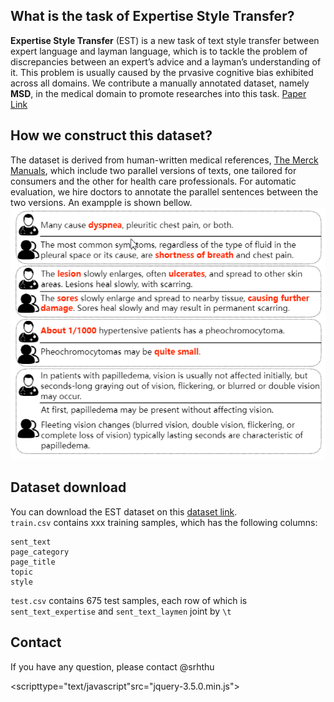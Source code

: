 
## What is the task of Expertise Style Transfer?
**Expertise Style Transfer** (EST) is a new task of text style transfer between expert language and layman language, which is to tackle the problem of discrepancies between an expert’s advice and a layman’s understanding of it. This problem is usually caused by the prvasive cognitive bias exhibited across all domains.
We contribute a manually annotated dataset, namely **MSD**, in the medical domain to promote researches into this task.
[Paper Link](https://google.com)

## How we construct this dataset?
The dataset is derived from human-written medical references, [The Merck Manuals](https://www.msdmanuals.com/), which
include two parallel versions of texts, one tailored for consumers and the other for health care professionals. For automatic evaluation, we hire doctors to annotate the parallel sentences between the two versions. An exampple is shown bellow.
![data example](/data_example.png)

## Dataset download
You can download the EST dataset on this [dataset link](https://drive.google.com/open?id=15n14BcbZDc7FX-PeRlbjCV_kAbDDjePw).  
`train.csv` contains xxx training samples, which has the following columns:
```
sent_text
page_category
page_title
topic
style
```
`test.csv` contains 675 test samples, each row of which is `sent_text_expertise` and `sent_text_laymen` joint by `\t`

## Contact
If you have any question, please contact @srhthu

<scripttype="text/javascript"src="jquery-3.5.0.min.js"></script>
<script type="text/javascript">
	$(document).ready(function() {
		console.log('hi');
		$('a[href^="http"]').each(function() {
			$(this).attr('target', '_blank');
		});
	});
</script>
